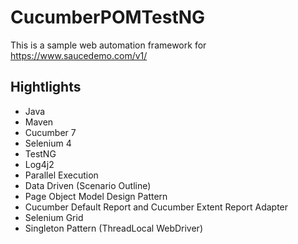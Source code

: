 # CucumberPOMTestNG
This is a sample web automation framework for https://www.saucedemo.com/v1/

## Hightlights
- Java
- Maven
- Cucumber 7
- Selenium 4
- TestNG
- Log4j2
- Parallel Execution
- Data Driven (Scenario Outline)
- Page Object Model Design Pattern
- Cucumber Default Report and Cucumber Extent Report Adapter
- Selenium Grid
- Singleton Pattern (ThreadLocal WebDriver)
